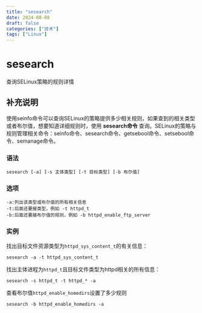 ```yaml
---
title: "sesearch"
date: 2024-08-08
draft: false
categories: ["技术"]
tags: ["Linux"]
---
```

sesearch
===

查询SELinux策略的规则详情

## 补充说明

使用seinfo命令可以查询SELinux的策略提供多少相关规则，如果查到的相关类型或者布尔值，想要知道详细规则时，使用 **sesearch命令** 查询。SELinux的策略与规则管理相关命令：seinfo命令、sesearch命令、getsebool命令、setsebool命令、semanage命令。

###  语法

```shell
sesearch [-a] [-s 主体类型] [-t 目标类型] [-b 布尔值]
```

###  选项

```shell
-a:列出该类型或布尔值的所有相关信息
-t:后面还要接类型，例如 -t httpd_t
-b:后面还要接布尔值的规则，例如 -b httpd_enable_ftp_server
```

###  实例

找出目标文件资源类型为`httpd_sys_content_t`的有关信息：

```shell
sesearch -a -t httpd_sys_content_t
```

找出主体进程为`httpd_t`且目标文件类型为httpd相关的所有信息：

```shell
sesearch -s httpd_t -t httpd_* -a
```

查看布尔值`httpd_enable_homedirs`设置了多少规则

```shell
sesearch -b httpd_enable_homedirs -a
```


